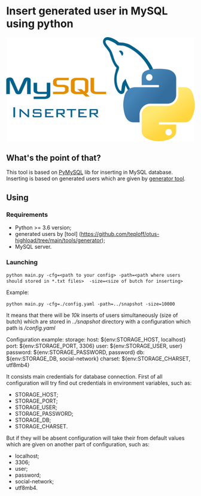 # Insert generated user in MySQL using python
<img src="./static/image.png" alt="">

##  What's the point of that?
This tool is based on [PyMySQL](https://github.com/PyMySQL/PyMySQL) lib for inserting in MySQL database.
Inserting is based on generated users which are given by [generator tool](https://github.com/teploff/otus-highload/tree/main/tools/generator).

## Using
### Requirements
- Python >= 3.6 version;
- generated users by [tool] (https://github.com/teploff/otus-highload/tree/main/tools/generator);
- MySQL server.

### Launching
```shell script
python main.py -cfg=<path to your config> -path=<path where users should stored in *.txt files>  -size=<size of butch for inserting>
```

Example:
```shell script
python main.py -cfg=./config.yaml -path=../snapshot -size=10000 
```
It means that there will be *10k* inserts of users simultaneously (size of butch) which are stored in *../snapshot* directory with a configuration which path is  */config.yaml*

Configuration example:
storage:
  host: ${env:STORAGE_HOST, localhost}
  port: ${env:STORAGE_PORT, 3306}
  user: ${env:STORAGE_USER, user}
  password: ${env:STORAGE_PASSWORD, password}
  db: ${env:STORAGE_DB, social-network}
  charset: ${env:STORAGE_CHARSET, utf8mb4}
  
It consists main credentials for database connection. First of all configuration will try find out credentials in environment variables, such as:
- STORAGE_HOST;
- STORAGE_PORT;
- STORAGE_USER;
- STORAGE_PASSWORD;
- STORAGE_DB;
- STORAGE_CHARSET.

But if they will be absent configuration will take their from default values which are given on another part of configuration, such as:
- localhost;
- 3306;
- user;
- password;
- social-network;
- utf8mb4.